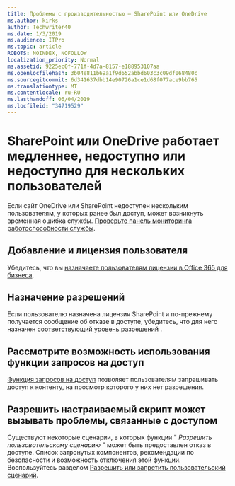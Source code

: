 ```yaml
---
title: Проблемы с производительностью — SharePoint или OneDrive
ms.author: kirks
author: Techwriter40
ms.date: 1/3/2019
ms.audience: ITPro
ms.topic: article
ROBOTS: NOINDEX, NOFOLLOW
localization_priority: Normal
ms.assetid: 9225ec0f-771f-4d7a-8157-e188953107aa
ms.openlocfilehash: 3b04e811b69a1f9d652abbd603c3c09df068480c
ms.sourcegitcommit: 6d341637dbb14e90726a1ce1d68f077ace9bb765
ms.translationtype: MT
ms.contentlocale: ru-RU
ms.lasthandoff: 06/04/2019
ms.locfileid: "34719529"
---
```

# <a name="sharepoint-or-onedrive-slow-inaccessible-or-unavailable-for-multiple-users"></a>SharePoint или OneDrive работает медленнее, недоступно или недоступно для нескольких пользователей

Если сайт OneDrive или SharePoint недоступен нескольким пользователям, у которых ранее был доступ, может возникнуть временная ошибка службы. [Проверьте панель мониторинга работоспособности службы](https://portal.office.com/adminportal/home#/servicehealth).

## <a name="add-and-license-the-user"></a>Добавление и лицензия пользователя

Убедитесь, что вы [назначаете пользователям лицензии в Office 365 для бизнеса](https://docs.microsoft.com/en-us/office365/admin/subscriptions-and-billing/assign-licenses-to-users?view=o365-worldwide&amp;tabs=One).


## <a name="assign-permissions"></a>Назначение разрешений

Если пользователю назначена лицензия SharePoint и по-прежнему получается сообщение об отказе в доступе, убедитесь, что для него назначен [соответствующий уровень разрешений](https://docs.microsoft.com/en-us/sharepoint/understanding-permission-levels) .

## <a name="consider-using-the-access-request-feature"></a>Рассмотрите возможность использования функции запросов на доступ

[Функция запросов на доступ](https://support.office.com/en-us/article/Set-up-and-manage-access-requests-94B26E0B-2822-49D4-929A-8455698654B3) позволяет пользователям запрашивать доступ к контенту, на просмотр которого у них нет разрешения.

## <a name="allow-custom-script-may-cause-access-denied-issues"></a>Разрешить настраиваемый скрипт может вызывать проблемы, связанные с доступом

Существуют некоторые сценарии, в которых функции " *Разрешить пользовательскому сценарию* " может быть предоставлен отказ в доступе. Список затронутых компонентов, рекомендации по безопасности и возможность отключения этой функции. Воспользуйтесь разделом [Разрешить или запретить пользовательский сценарий](https://docs.microsoft.com/en-us/sharepoint/allow-or-prevent-custom-script).


